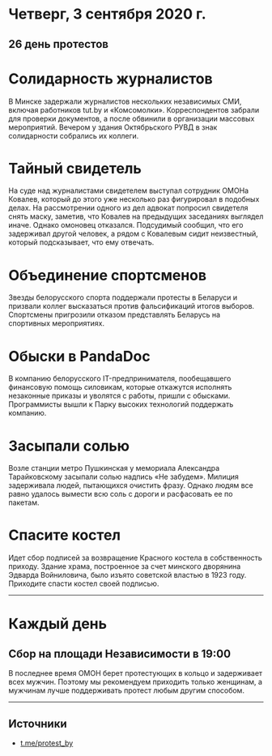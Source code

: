 # Четверг, 3 сентября 2020 г.
## 26 день протестов

# Солидарность журналистов

В Минске задержали журналистов нескольких независимых СМИ, включая работников tut.by и «Комсомолки». Корреспондентов забрали для проверки документов, а после обвинили в организации массовых мероприятий. Вечером у здания Октябрьского РУВД в знак солидарности собрались их коллеги.


# Тайный свидетель

На суде над журналистами свидетелем выступал сотрудник ОМОНа Ковалев, который до этого уже несколько раз фигурировал в подобных делах. На рассмотрении одного из дел адвокат попросил свидетеля снять маску, заметив, что Ковалев на предыдущих заседаниях выглядел иначе. Однако омоновец отказался. Подсудимый сообщил, что его задерживал другой человек, а рядом с Ковалевым сидит неизвестный, который подсказывает, что ему отвечать.

# Объединение спортсменов

Звезды белорусского спорта поддержали протесты в Беларуси и призвали коллег высказаться против фальсификаций итогов выборов. Спортсмены пригрозили отказом представлять Беларусь на спортивных мероприятиях.

# Обыски в PandaDoc

В компанию белорусского IT-предпринимателя, пообещавшего финансовую помощь силовикам, которые откажутся исполнять незаконные приказы и уволятся с работы, пришли с обысками. Программисты вышли к Парку высоких технологий поддержать компанию.

# Засыпали солью 

Возле станции метро Пушкинская у мемориала Александра Тарайковскому засыпали солью надпись «Не забудем». Милиция задерживала людей, пытающихся очистить фразу. Однако людям все равно удалось вымести всю соль с дороги и расфасовать ее по пакетам.

# Спасите костел 

Идет сбор подписей за возвращение Красного костела в собственность приходу. Здание храма, построенное за счет минского дворянина Эдварда Войниловича, было изъято советской властью в 1923 году. Приходите спасти костел своей подписью.





---

# Каждый день

## Сбор на площади Независимости в 19:00

В последнее время ОМОН берет протестующих в кольцо и задерживает всех мужчин. Поэтому мы рекомендуем приходить только женщинам, а мужчинам лучше поддерживать протест любым другим способом.

---

## Источники 

- [t.me/protest\_by](https://t.me/protest_by)

